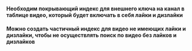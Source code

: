 #### Необходим покрывающий индекс для внешнего ключа на канал в таблице видео, который будет включать в себя лайки и дизлайки
#### Можно создать частичный индекс для видео не имеющих лайки и дизлайки, чтобы не осуществлять поиск по видео без лайков и дизлайков 